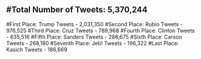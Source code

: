 #Total Number of Tweets: 5,370,244 
---
#First Place: Trump Tweets - 2,031,350
#Second Place: Rubio Tweets - 976,525
#Third Place: Cruz Tweets - 789,968
#Fourth Place: Clinton Tweets - 635,516
#Fifth Place: Sanders Tweets - 286,675
#Sixth Place: Carson Tweets - 268,180
#Seventh Place: Jeb! Tweets - 196,322
#Last Place: Kasich Tweets - 186,669
